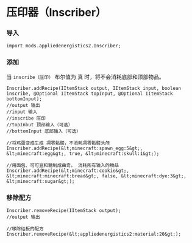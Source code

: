 # 压印器（Inscriber）

### 导入

```zenscript
import mods.appliedenergistics2.Inscriber;
```

### 添加
当 `inscribe（压印）` 布尔值为 真 时，将不会消耗底部和顶部物品。
```zenscript
Inscriber.addRecipe(IItemStack output, IItemStack input, boolean inscribe, @Optional IItemStack topInput, @Optional IItemStack bottomInput);
//output 输出
//input 输入
//inscribe 压印
//topInbut 顶部输入（可选）
//bottomInput 底部输入（可选）

//将鸡蛋变成生成 凋零骷髅，不消耗凋零骷髅头颅
Inscriber.addRecipe(&lt;minecraft:spawn_egg:5&gt;, &lt;minecraft:egg&gt;, true, &lt;minecraft:skull:1&gt;);

//用面包、可可豆和糖制成曲奇。 消耗所有输入的物品
Inscriber.addRecipe(&lt;minecraft:cookie&gt;, &lt;minecraft:minecraft:bread&gt;, false, &lt;minecraft:dye:3&gt;, &lt;minecraft:sugar&gt;);
```

### 移除配方

```zenscript
Inscriber.removeRecipe(IItemStack output);
//output 输出

//移除硅板的配方
Inscriber.removeRecipe(&lt;appliedenergistics2:material:20&gt;); 
```